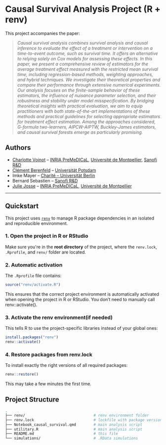 # Causal Survival Analysis Project (R + renv)

This project accompanies the paper:

> *Causal survival analysis combines survival analysis and causal inference to evaluate the effect of a treatment or intervention on a time-to-event outcome, such as survival time. It offers an alternative to relying solely on Cox models for assessing these effects. In this paper, we present a comprehensive review of estimators for the average treatment effect measured with the restricted mean survival time, including regression-based methods, weighting approaches, and hybrid techniques. We investigate their theoretical properties and compare their performance through extensive numerical experiments. Our analysis focuses on the finite-sample behavior of these estimators, the influence of nuisance parameter selection, and their robustness and stability under model misspecification. By bridging theoretical insights with practical evaluation, we aim to equip practitioners with both state-of-the-art implementations of these methods and practical guidelines for selecting appropriate estimators for treatment effect estimation. Among the approaches considered, G-formula two-learners, AIPCW-AIPTW, Buckley-James estimators, and causal survival forests emerge as particularly promising.*


## Authors

- [Charlotte Voinot](https://chvoinot.github.io/) – [INRIA PreMeDICaL](https://team.inria.fr/premedical/), [Université de Montpellier](https://www.umontpellier.fr/), [Sanofi R&D](https://www.sanofi.com/en)
- [Clément Berenfeld](https://cberenfeld.github.io/) – [Universität Potsdam](https://www.uni-potsdam.de/en/university-of-potsdam)
- Imke Mayer – [Charité – Universität Berlin](https://www.charite.de/)
- Bernard Sebastien – [Sanofi R&D](https://www.sanofi.com/en)
- [Julie Josse](http://juliejosse.com/) – [INRIA PreMeDICaL](https://team.inria.fr/premedical/), [Université de Montpellier](https://www.umontpellier.fr/)

---

## Quickstart

This project uses [`renv`](https://rstudio.github.io/renv/) to manage R package dependencies in an isolated and reproducible environment.

### 1. Open the project in R or RStudio

Make sure you're in the **root directory** of the project, where the `renv.lock`, `.Rprofile`, and `renv/` folder are located.

### 2. Automatic activation

The `.Rprofile` file contains:

```r
source("renv/activate.R")
``` 

This ensures that the correct project environment is automatically activated when opening the project in R or RStudio. You don’t need to manually call renv::activate().


### 3. Activate the renv environment(if needed)

This tells R to use the project-specific libraries instead of your global ones:

```r
install.packages("renv")
renv::activate()
```

### 4. Restore packages from renv.lock

To install exactly the right versions of all required packages:

```r
renv::restore()
```

This may take a few minutes the first time.

##  Project Structure

```bash
.
├── renv/                               # renv environment folder
├── renv.lock                           # lockfile with package versions
├── Notebook_causal_survival.qmd        # main analysis script
├── utilitary.R                         # main analysis script
├── README.md                           # this file
└── simulations/                        # .RData simulations 
```

